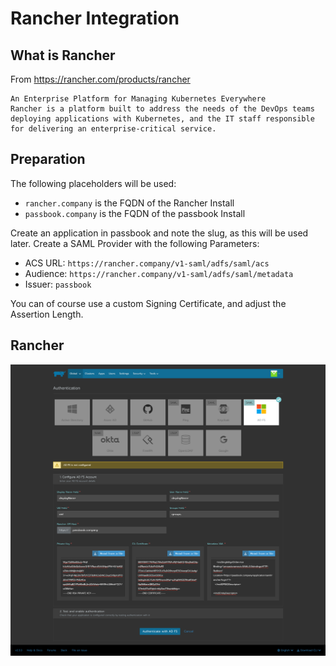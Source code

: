 # Rancher Integration

## What is Rancher

From https://rancher.com/products/rancher

```
An Enterprise Platform for Managing Kubernetes Everywhere
Rancher is a platform built to address the needs of the DevOps teams deploying applications with Kubernetes, and the IT staff responsible for delivering an enterprise-critical service.
```

## Preparation

The following placeholders will be used:

-   `rancher.company` is the FQDN of the Rancher Install
-   `passbook.company` is the FQDN of the passbook Install

Create an application in passbook and note the slug, as this will be used later. Create a SAML Provider with the following Parameters:

-   ACS URL: `https://rancher.company/v1-saml/adfs/saml/acs`
-   Audience: `https://rancher.company/v1-saml/adfs/saml/metadata`
-   Issuer: `passbook`

You can of course use a custom Signing Certificate, and adjust the Assertion Length.

## Rancher

![](./rancher.png)
